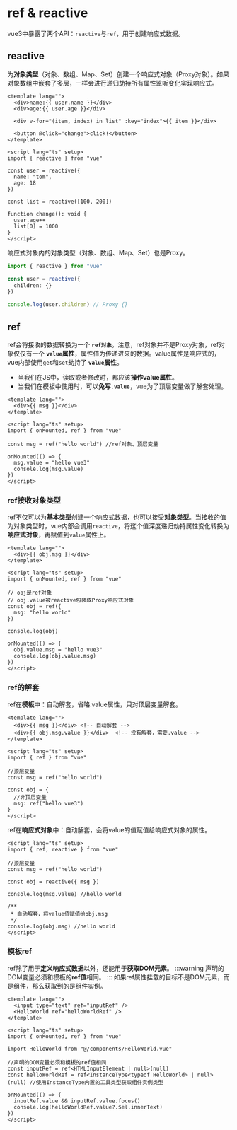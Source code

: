 # ref & reactive
vue3中暴露了两个API：`reactive`与`ref`，用于创建响应式数据。

## reactive
为**对象类型**（对象、数组、Map、Set）创建一个响应式对象（Proxy对象）。如果对象数组中嵌套了多层，一样会进行递归劫持所有属性监听变化实现响应式。
```vue
<template lang="">
  <div>name:{{ user.name }}</div>
  <div>age:{{ user.age }}</div>

  <div v-for="(item, index) in list" :key="index">{{ item }}</div>

  <button @click="change">click!</button>
</template>

<script lang="ts" setup>
import { reactive } from "vue"

const user = reactive({
  name: "tom",
  age: 18
})

const list = reactive([100, 200])

function change(): void {
  user.age++
  list[0] = 1000
}
</script>
```

响应式对象内的对象类型（对象、数组、Map、Set）也是Proxy。
```ts
import { reactive } from "vue"

const user = reactive({
  children: {}
})

console.log(user.children) // Proxy {}
```

## ref
ref会将接收的数据转换为一个 **`ref对象`**。注意，ref对象并不是Proxy对象，ref对象仅仅有一个 **`value`属性**，属性值为传递进来的数据。value属性是响应式的，vue内部使用`get`和`set`劫持了 **`value`属性**。

* 当我们在JS中，读取或者修改时，都应该**操作value属性**。
* 当我们在模板中使用时，可以**免写`.value`**，vue为了顶层变量做了解套处理。

```vue
<template lang="">
  <div>{{ msg }}</div>
</template>

<script lang="ts" setup>
import { onMounted, ref } from "vue"

const msg = ref("hello world") //ref对象、顶层变量

onMounted(() => {
  msg.value = "hello vue3"
  console.log(msg.value)
})
</script>
```

### ref接收对象类型
ref不仅可以为**基本类型**创建一个响应式数据，也可以接受**对象类型**。当接收的值为对象类型时，vue内部会调用`reactive`，将这个值深度递归劫持属性变化转换为**响应式对象**，再赋值到`value`属性上。
```vue
<template lang="">
  <div>{{ obj.msg }}</div>
</template>

<script lang="ts" setup>
import { onMounted, ref } from "vue"

// obj是ref对象
// obj.value被reactive包装成Proxy响应式对象
const obj = ref({
  msg: "hello world"
})

console.log(obj)

onMounted(() => {
  obj.value.msg = "hello vue3"
  console.log(obj.value.msg)
})
</script>
```

### ref的解套
ref在**模板**中：自动解套，省略.value属性，只对顶层变量解套。
```vue
<template lang="">
  <div>{{ msg }}</div> <!-- 自动解套 -->
  <div>{{ obj.msg.value }}</div>  <!-- 没有解套，需要.value -->
</template>

<script lang="ts" setup>
import { ref } from "vue"

//顶层变量
const msg = ref("hello world")

const obj = {
  //非顶层变量
  msg: ref("hello vue3")
}
</script>
```

ref在**响应式对象**中：自动解套，会将value的值赋值给响应式对象的属性。
```vue
<script lang="ts" setup>
import { ref, reactive } from "vue"

//顶层变量
const msg = ref("hello world")

const obj = reactive({ msg })

console.log(msg.value) //hello world

/**
 * 自动解套，将value值赋值给obj.msg
 */
console.log(obj.msg) //hello world
</script>
```

### 模板ref

ref除了用于**定义响应式数据**以外，还能用于**获取DOM元素**。
:::warning
声明的DOM变量必须和模板的**ref值**相同。
:::
如果ref属性挂载的目标不是DOM元素，而是组件，那么获取到的是组件实例。
```vue
<template lang="">
  <input type="text" ref="inputRef" />
  <HelloWorld ref="helloWorldRef" />
</template>

<script lang="ts" setup>
import { onMounted, ref } from "vue"

import HelloWorld from "@/components/HelloWorld.vue"

//声明的DOM变量必须和模板的ref值相同
const inputRef = ref<HTMLInputElement | null>(null)
const helloWorldRef = ref<InstanceType<typeof HelloWorld> | null>(null) //使用InstanceType内置的工具类型获取组件实例类型

onMounted(() => {
  inputRef.value && inputRef.value.focus()
  console.log(helloWorldRef.value?.$el.innerText)
})
</script>
```